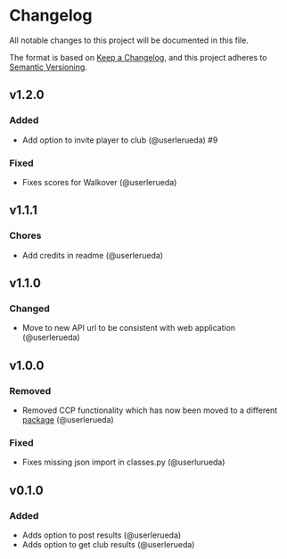# Changelog

All notable changes to this project will be documented in this file.

The format is based on [Keep a Changelog](https://keepachangelog.com/en/1.0.0/),
and this project adheres to [Semantic Versioning](https://semver.org/spec/v2.0.0.html).

## v1.2.0

### Added

- Add option to invite player to club (@userlerueda) #9

### Fixed

- Fixes scores for Walkover (@userlerueda)

## v1.1.1

### Chores

- Add credits in readme (@userlerueda)

## v1.1.0

### Changed

- Move to new API url to be consistent with web application (@userlerueda)

## v1.0.0

### Removed

- Removed CCP functionality which has now been moved to a different [package](https://github.com/userlerueda/ccp) (@userlerueda)

### Fixed

- Fixes missing json import in classes.py (@userlurueda)

## v0.1.0

### Added

- Adds option to post results (@userlerueda)
- Adds option to get club results (@userlerueda)
